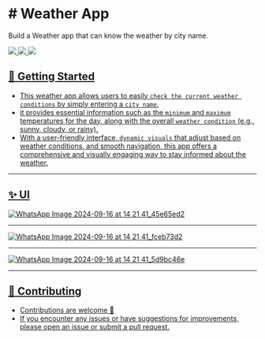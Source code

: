 # # Weather App

Build a Weather app that can know the weather by city name.

<div align="start">
     <a href="https://api.visitorbadge.io/api/visitors?path=ChatterBox-AI-App&label=People%20who%20visited%20this%20page&countColor=%23263759" target="_blank">
        <img src="https://api.visitorbadge.io/api/visitors?path=ChatterBox-AI-App&label=People%20who%20visited%20this%20page&countColor=%23263759" target="_blank" />
    </a>
    <a href="https://www.linkedin.com/in/soliman-mahmoud-2a844125b/" target="_blank">
        <img src="https://img.shields.io/badge/LinkedIn-0077B5?style=for-the-badge&logo=linkedin&logoColor=white" target="_blank" />
    </a>
  <a href="mailto:soliiimahmoud70@gmail.com">
    <img src="https://img.shields.io/badge/Gmail-333333?style=for-the-badge&logo=gmail&logoColor=red" />
</div>

## 🚀 Getting Started

- This weather app allows users to easily `check the current weather conditions` by simply entering a `city name`.
- it provides essential information such as the `minimum` and `maximum` temperatures for the day, along with the overall `weather condition` (e.g., sunny, cloudy, or rainy).
- With a user-friendly interface, `dynamic visuals` that adjust based on weather conditions, and smooth navigation, this app offers a comprehensive and visually engaging way to stay informed about the weather.

<hr>

## ✨ UI

![WhatsApp Image 2024-09-16 at 14 21 41_45e65ed2](https://github.com/user-attachments/assets/42cfa0a4-eb13-4be6-b314-e9965d32cc12)

<hr>

![WhatsApp Image 2024-09-16 at 14 21 41_fceb73d2](https://github.com/user-attachments/assets/909b66a1-842d-4b82-a5fe-ee278c138f2d)

<hr>

![WhatsApp Image 2024-09-16 at 14 21 41_5d9bc46e](https://github.com/user-attachments/assets/b6ffc994-a338-440d-b940-2743e6cd7b23)

<hr>

## 🚨 Contributing

- Contributions are welcome 💜
- If you encounter any issues or have suggestions for improvements, please open an issue or submit a pull request.
